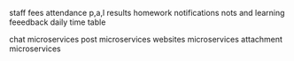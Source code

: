  staff
 fees 
 attendance p,a,l
 results
 homework
 notifications
 nots and learning
 feeedback
 daily time table
  
chat microservices
post microservices
websites microservices
attachment microservices

